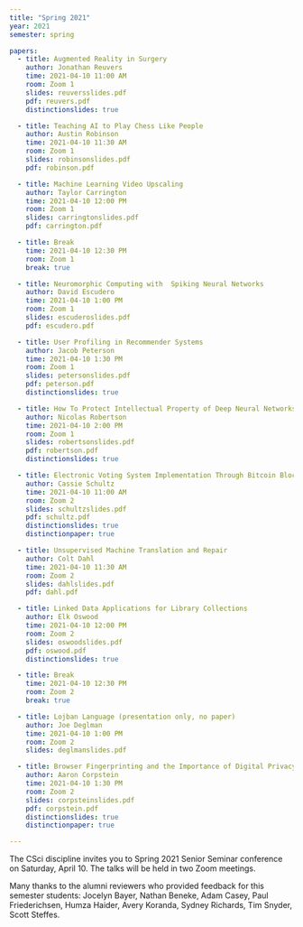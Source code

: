 ```yaml
---
title: "Spring 2021"
year: 2021
semester: spring

papers:
  - title: Augmented Reality in Surgery
    author: Jonathan Reuvers
    time: 2021-04-10 11:00 AM
    room: Zoom 1
    slides: reuversslides.pdf
    pdf: reuvers.pdf
    distinctionslides: true

  - title: Teaching AI to Play Chess Like People
    author: Austin Robinson
    time: 2021-04-10 11:30 AM
    room: Zoom 1
    slides: robinsonslides.pdf
    pdf: robinson.pdf

  - title: Machine Learning Video Upscaling
    author: Taylor Carrington
    time: 2021-04-10 12:00 PM
    room: Zoom 1
    slides: carringtonslides.pdf
    pdf: carrington.pdf

  - title: Break
    time: 2021-04-10 12:30 PM
    room: Zoom 1
    break: true

  - title: Neuromorphic Computing with  Spiking Neural Networks
    author: David Escudero
    time: 2021-04-10 1:00 PM
    room: Zoom 1
    slides: escuderoslides.pdf
    pdf: escudero.pdf

  - title: User Profiling in Recommender Systems 
    author: Jacob Peterson
    time: 2021-04-10 1:30 PM
    room: Zoom 1
    slides: petersonslides.pdf
    pdf: peterson.pdf
    distinctionslides: true

  - title: How To Protect Intellectual Property of Deep Neural Networks 
    author: Nicolas Robertson
    time: 2021-04-10 2:00 PM
    room: Zoom 1
    slides: robertsonslides.pdf
    pdf: robertson.pdf
    distinctionslides: true

  - title: Electronic Voting System Implementation Through Bitcoin Blockchain Technology
    author: Cassie Schultz
    time: 2021-04-10 11:00 AM
    room: Zoom 2
    slides: schultzslides.pdf
    pdf: schultz.pdf
    distinctionslides: true
    distinctionpaper: true

  - title: Unsupervised Machine Translation and Repair
    author: Colt Dahl
    time: 2021-04-10 11:30 AM
    room: Zoom 2
    slides: dahlslides.pdf
    pdf: dahl.pdf

  - title: Linked Data Applications for Library Collections
    author: Elk Oswood
    time: 2021-04-10 12:00 PM
    room: Zoom 2
    slides: oswoodslides.pdf
    pdf: oswood.pdf
    distinctionslides: true

  - title: Break
    time: 2021-04-10 12:30 PM
    room: Zoom 2
    break: true

  - title: Lojban Language (presentation only, no paper)
    author: Joe Deglman
    time: 2021-04-10 1:00 PM
    room: Zoom 2
    slides: deglmanslides.pdf

  - title: Browser Fingerprinting and the Importance of Digital Privacy
    author: Aaron Corpstein
    time: 2021-04-10 1:30 PM
    room: Zoom 2
    slides: corpsteinslides.pdf
    pdf: corpstein.pdf
    distinctionslides: true
    distinctionpaper: true

---
```


The CSci discipline invites you to Spring 2021 Senior Seminar conference on
Saturday, April 10.
The talks will be held in two Zoom meetings. 

Many thanks to the alumni reviewers who provided feedback for this semester students: Jocelyn Bayer, Nathan Beneke, Adam Casey, Paul Friederichsen, Humza Haider, Avery Koranda, 
Sydney Richards, Tim Snyder, Scott Steffes.





